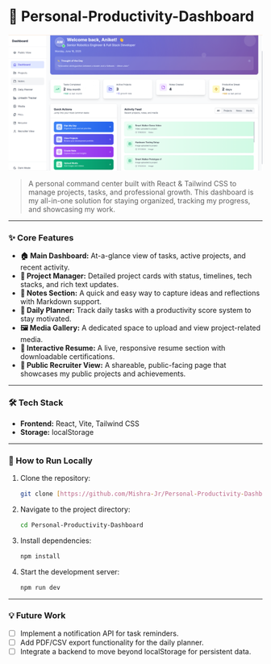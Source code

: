# 🤖 Personal-Productivity-Dashboard
<p align="center">
  <a href="https://github.com/Mishra-Jr/Personal-Productivity-Dashboard/blob/main/Untitled%20video%20(5).mp4">
    <img src="https://github.com/Mishra-Jr/Personal-Productivity-Dashboard/raw/main/Screenshot%202025-06-16%20154900.png" alt="Click to Watch Project Demo Video">
  </a>
</p>

> A personal command center built with React & Tailwind CSS to manage projects, tasks, and professional growth. This dashboard is my all-in-one solution for staying organized, tracking my progress, and showcasing my work.

---

### ✨ Core Features

- **🏠 Main Dashboard:** At-a-glance view of tasks, active projects, and recent activity.
- **📁 Project Manager:** Detailed project cards with status, timelines, tech stacks, and rich text updates.
- **📝 Notes Section:** A quick and easy way to capture ideas and reflections with Markdown support.
- **📅 Daily Planner:** Track daily tasks with a productivity score system to stay motivated.
- **🖼️ Media Gallery:** A dedicated space to upload and view project-related media.
- **📄 Interactive Resume:** A live, responsive resume section with downloadable certifications. 
- **🔗 Public Recruiter View:** A shareable, public-facing page that showcases my public projects and achievements.

---

### 🛠️ Tech Stack

- **Frontend:** React, Vite, Tailwind CSS
- **Storage:** localStorage

---

### 🚀 How to Run Locally

1.  Clone the repository:
    ```bash
    git clone [https://github.com/Mishra-Jr/Personal-Productivity-Dashboard.git](https://github.com/Mishra-Jr/Personal-Productivity-Dashboard.git)
    ```
2.  Navigate to the project directory:
    ```bash
    cd Personal-Productivity-Dashboard
    ```
3.  Install dependencies:
    ```bash
    npm install
    ```
4.  Start the development server:
    ```bash
    npm run dev
    ```

---

### 💡 Future Work

- [ ] Implement a notification API for task reminders.
- [ ] Add PDF/CSV export functionality for the daily planner.
- [ ] Integrate a backend to move beyond localStorage for persistent data.
